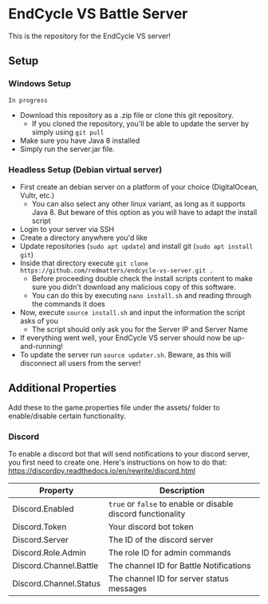 # EndCycle VS Battle Server
This is the repository for the EndCycle VS server!

## Setup

### Windows Setup

`In progress`
* Download this repository as a .zip file or clone this git repository.
  * If you cloned the repository, you'll be able to update the server by simply using `git pull`
* Make sure you have Java 8 installed
* Simply run the server.jar file.

### Headless Setup (Debian virtual server)

* First create an debian server on a platform of your choice (DigitalOcean, Vultr, etc.)
  * You can also select any other linux variant, as long as it supports Java 8. But beware of this option as you will have to adapt the install script
* Login to your server via SSH
* Create a directory anywhere you'd like
* Update repositories (`sudo apt update`) and install git (`sudo apt install git`)
* Inside that directory execute `git clone https://github.com/redmatters/endcycle-vs-server.git .`
  * Before proceeding double check the install scripts content to make sure you didn't download any malicious copy of this software.
  * You can do this by executing `nano install.sh` and reading through the commands it does
* Now, execute `source install.sh` and input the information the script asks of you
  * The script should only ask you for the Server IP and Server Name
* If everything went well, your EndCycle VS server should now be up-and-running!
* To update the server run `source updater.sh`. Beware, as this will disconnect all users from the server!

## Additional Properties

Add these to the game.properties file under the assets/ folder to enable/disable certain functionality.

### Discord

To enable a discord bot that will send notifications to your discord server, you first need to create one. Here's instructions on how to do that: https://discordpy.readthedocs.io/en/rewrite/discord.html

| Property | Description
| --- | --- |
| Discord.Enabled | `true` or `false` to enable or disable discord functionality |
| Discord.Token | Your discord bot token |
| Discord.Server | The ID of the discord server |
| Discord.Role.Admin | The role ID for admin commands 
| Discord.Channel.Battle | The channel ID for Battle Notifications |
| Discord.Channel.Status | The channel ID for server status messages |
